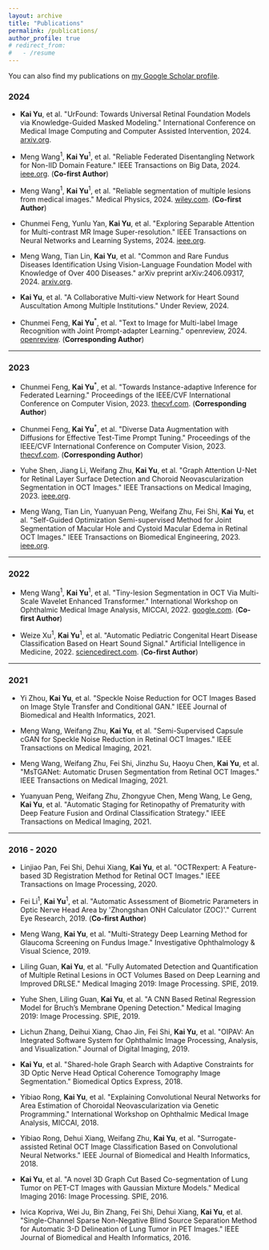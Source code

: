 ```yaml
---
layout: archive
title: "Publications"
permalink: /publications/
author_profile: true
# redirect_from:
#   - /resume
---
```


You can also find my publications on [my Google Scholar profile](https://scholar.google.com.hk/citations?hl=zh-CN&user=gVyOSpEAAAAJ&view_op=list_works&sortby=pubdate).
<!-- {% include base_path %}

  <ul>{% for post in site.publications reversed %}
    {% include archive-single-cv.html %}
  {% endfor %}</ul>
   -->
<!-- Talks
======
  <ul>{% for post in site.talks reversed %}
    {% include archive-single-talk-cv.html  %}
  {% endfor %}</ul>
  
Teaching
======
  <ul>{% for post in site.teaching reversed %}
    {% include archive-single-cv.html %}
  {% endfor %}</ul>
  
Service and leadership
======
* Currently signed in to 43 different slack teams -->


### 2024

* **Kai Yu**, et al. "UrFound: Towards Universal Retinal Foundation Models via Knowledge-Guided Masked Modeling." International Conference on Medical Image Computing and Computer Assisted Intervention, 2024. [arxiv.org](https://arxiv.org/abs/2408.05618v1).

* Meng Wang<sup>1</sup>, **Kai Yu**<sup>1</sup>, et al. "Reliable Federated Disentangling Network for Non-IID Domain Feature." IEEE Transactions on Big Data, 2024. [ieee.org](https://ieeexplore.ieee.org/document/10587114).  (**Co-first Author**)

* Meng Wang<sup>1</sup>, **Kai Yu**<sup>1</sup>, et al. "Reliable segmentation of multiple lesions from medical images." Medical Physics, 2024. [wiley.com](https://aapm.onlinelibrary.wiley.com/doi/abs/10.1002/mp.17244?casa_token=60EgSJbI1h4AAAAA%3A4DpYaABDftk4QuaZbiHqdPnutv1WA5a6hnDEmYxjgFWaGnlwWSUudwFSDTWjQCn-NFZzbGPS9GruVE8). (**Co-first Author**)

* Chunmei Feng, Yunlu Yan, **Kai Yu**, et al. "Exploring Separable Attention for Multi-contrast MR Image Super-resolution." IEEE Transactions on Neural Networks and Learning Systems, 2024. [ieee.org](https://ieeexplore.ieee.org/document/10443261).

* Meng Wang, Tian Lin, **Kai Yu**, et al. "Common and Rare Fundus Diseases Identification Using Vision-Language Foundation Model with Knowledge of Over 400 Diseases." arXiv preprint arXiv:2406.09317, 2024. [arxiv.org](https://arxiv.org/pdf/2406.09317).

* **Kai Yu**, et al. "A Collaborative Multi-view Network for Heart Sound Auscultation Among Multiple Institutions." Under Review, 2024.

* Chunmei Feng, **Kai Yu**<sup>*</sup>, et al. "Text to Image for Multi-label Image Recognition with Joint Prompt-adapter Learning." openreview, 2024. [openreview](https://openreview.net/forum?id=5abK7RDbuW). (**Corresponding Author**)

---

### 2023

* Chunmei Feng, **Kai Yu**<sup>*</sup>, et al. "Towards Instance-adaptive Inference for Federated Learning." Proceedings of the IEEE/CVF International Conference on Computer Vision, 2023. [thecvf.com](https://openaccess.thecvf.com/content/ICCV2023/papers/Feng_Towards_Instance-adaptive_Inference_for_Federated_Learning_ICCV_2023_paper.pdf). (**Corresponding Author**)

* Chunmei Feng, **Kai Yu**<sup>*</sup>, et al. "Diverse Data Augmentation with Diffusions for Effective Test-Time Prompt Tuning." Proceedings of the IEEE/CVF International Conference on Computer Vision, 2023. [thecvf.com](https://openaccess.thecvf.com/content/ICCV2023/papers/Feng_Diverse_Data_Augmentation_with_Diffusions_for_Effective_Test-time_Prompt_Tuning_ICCV_2023_paper.pdf). (**Corresponding Author**)

* Yuhe Shen, Jiang Li, Weifang Zhu, **Kai Yu**, et al. "Graph Attention U-Net for Retinal Layer Surface Detection and Choroid Neovascularization Segmentation in OCT Images." IEEE Transactions on Medical Imaging, 2023. [ieee.org](https://ieeexplore.ieee.org/document/10032187).

* Meng Wang, Tian Lin, Yuanyuan Peng, Weifang Zhu, Fei Shi, **Kai Yu**, et al. "Self-Guided Optimization Semi-supervised Method for Joint Segmentation of Macular Hole and Cystoid Macular Edema in Retinal OCT Images." IEEE Transactions on Biomedical Engineering, 2023. [ieee.org](https://ieeexplore.ieee.org/document/10005596).

---

### 2022

* Meng Wang<sup>1</sup>, **Kai Yu**<sup>1</sup>, et al. "Tiny-lesion Segmentation in OCT Via Multi-Scale Wavelet Enhanced Transformer." International Workshop on Ophthalmic Medical Image Analysis, MICCAI, 2022. [google.com](https://drive.google.com/file/d/1jCV_5BEi-e4s94fuSiVXfLTriREZHsS-/view?pli=1). (**Co-first Author**)

* Weize Xu<sup>1</sup>, **Kai Yu**<sup>1</sup>, et al. "Automatic Pediatric Congenital Heart Disease Classification Based on Heart Sound Signal." Artificial Intelligence in Medicine, 2022. [sciencedirect.com](https://www.sciencedirect.com/science/article/pii/S0933365722000227?casa_token=57gFG8V84fgAAAAA:QCnYd_B_YdparC3TVORMozf0bcofEFFSin8za1eEbZNdyqY2_c4Y342mhFU7Zcl4Va2HsfIfqw). (**Co-first Author**)

---

### 2021

* Yi Zhou, **Kai Yu**, et al. "Speckle Noise Reduction for OCT Images Based on Image Style Transfer and Conditional GAN." IEEE Journal of Biomedical and Health Informatics, 2021.

* Meng Wang, Weifang Zhu, **Kai Yu**, et al. "Semi-Supervised Capsule cGAN for Speckle Noise Reduction in Retinal OCT Images." IEEE Transactions on Medical Imaging, 2021.

* Meng Wang, Weifang Zhu, Fei Shi, Jinzhu Su, Haoyu Chen, **Kai Yu**, et al. "MsTGANet: Automatic Drusen Segmentation from Retinal OCT Images." IEEE Transactions on Medical Imaging, 2021.

* Yuanyuan Peng, Weifang Zhu, Zhongyue Chen, Meng Wang, Le Geng, **Kai Yu**, et al. "Automatic Staging for Retinopathy of Prematurity with Deep Feature Fusion and Ordinal Classification Strategy." IEEE Transactions on Medical Imaging, 2021.

---

### 2016 - 2020

* Linjiao Pan, Fei Shi, Dehui Xiang, **Kai Yu**, et al. "OCTRexpert: A Feature-based 3D Registration Method for Retinal OCT Images." IEEE Transactions on Image Processing, 2020.

* Fei Li<sup>1</sup>, **Kai Yu**<sup>1</sup>, et al. "Automatic Assessment of Biometric Parameters in Optic Nerve Head Area by 'Zhongshan ONH Calculator (ZOC)'." Current Eye Research, 2019. (**Co-first Author**)

* Meng Wang, **Kai Yu**, et al. "Multi-Strategy Deep Learning Method for Glaucoma Screening on Fundus Image." Investigative Ophthalmology & Visual Science, 2019.

* Liling Guan, **Kai Yu**, et al. "Fully Automated Detection and Quantification of Multiple Retinal Lesions in OCT Volumes Based on Deep Learning and Improved DRLSE." Medical Imaging 2019: Image Processing. SPIE, 2019.

* Yuhe Shen, Liling Guan, **Kai Yu**, et al. "A CNN Based Retinal Regression Model for Bruch’s Membrane Opening Detection." Medical Imaging 2019: Image Processing. SPIE, 2019.

* Lichun Zhang, Deihui Xiang, Chao Jin, Fei Shi, **Kai Yu**, et al. "OIPAV: An Integrated Software System for Ophthalmic Image Processing, Analysis, and Visualization." Journal of Digital Imaging, 2019.

* **Kai Yu**, et al. "Shared-hole Graph Search with Adaptive Constraints for 3D Optic Nerve Head Optical Coherence Tomography Image Segmentation." Biomedical Optics Express, 2018.

* Yibiao Rong, **Kai Yu**, et al. "Explaining Convolutional Neural Networks for Area Estimation of Choroidal Neovascularization via Genetic Programming." International Workshop on Ophthalmic Medical Image Analysis, MICCAI, 2018.

* Yibiao Rong, Dehui Xiang, Weifang Zhu, **Kai Yu**, et al. "Surrogate-assisted Retinal OCT Image Classification Based on Convolutional Neural Networks." IEEE Journal of Biomedical and Health Informatics, 2018.

* **Kai Yu**, et al. "A novel 3D Graph Cut Based Co-segmentation of Lung Tumor on PET-CT Images with Gaussian Mixture Models." Medical Imaging 2016: Image Processing. SPIE, 2016.

* Ivica Kopriva, Wei Ju, Bin Zhang, Fei Shi, Dehui Xiang, **Kai Yu**, et al. "Single-Channel Sparse Non-Negative Blind Source Separation Method for Automatic 3-D Delineation of Lung Tumor in PET Images." IEEE Journal of Biomedical and Health Informatics, 2016.